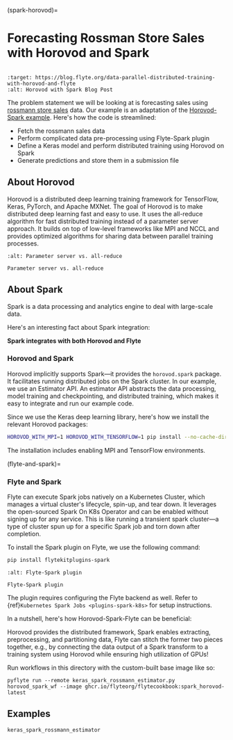 (spark-horovod)=

# Forecasting Rossman Store Sales with Horovod and Spark

```{tags} MachineLearning, Integration, Advanced
```

```{image} https://img.shields.io/badge/Blog-Horovod%20and%20Spark-blue?style=for-the-badge
:target: https://blog.flyte.org/data-parallel-distributed-training-with-horovod-and-flyte
:alt: Horovod with Spark Blog Post
```

The problem statement we will be looking at is forecasting sales using [rossmann store sales](https://www.kaggle.com/c/rossmann-store-sales) data.
Our example is an adaptation of the [Horovod-Spark example](https://github.com/horovod/horovod/blob/master/examples/spark/keras/keras_spark_rossmann_estimator.py).
Here's how the code is streamlined:

- Fetch the rossmann sales data
- Perform complicated data pre-processing using Flyte-Spark plugin
- Define a Keras model and perform distributed training using Horovod on Spark
- Generate predictions and store them in a submission file

## About Horovod

Horovod is a distributed deep learning training framework for TensorFlow, Keras, PyTorch, and Apache MXNet.
The goal of Horovod is to make distributed deep learning fast and easy to use.
It uses the all-reduce algorithm for fast distributed training instead of a parameter server approach.
It builds on top of low-level frameworks like MPI and NCCL and provides optimized algorithms for sharing data between parallel training processes.

```{figure} https://raw.githubusercontent.com/flyteorg/static-resources/main/flytesnacks/tutorials/horovod/all_reduce.png
:alt: Parameter server vs. all-reduce

Parameter server vs. all-reduce
```

## About Spark

Spark is a data processing and analytics engine to deal with large-scale data.

Here's an interesting fact about Spark integration:

**Spark integrates with both Horovod and Flyte**

### Horovod and Spark

Horovod implicitly supports Spark—it provides the `horovod.spark` package.
It facilitates running distributed jobs on the Spark cluster.
In our example, we use an Estimator API.
An estimator API abstracts the data processing, model training and checkpointing, and distributed training, which makes it easy to integrate and run our example code.

Since we use the Keras deep learning library, here's how we install the relevant Horovod packages:

```bash
HOROVOD_WITH_MPI=1 HOROVOD_WITH_TENSORFLOW=1 pip install --no-cache-dir horovod[spark,tensorflow]==0.22.1
```

The installation includes enabling MPI and TensorFlow environments.

(flyte-and-spark)=

### Flyte and Spark

Flyte can execute Spark jobs natively on a Kubernetes Cluster, which manages a virtual cluster's lifecycle, spin-up, and tear down.
It leverages the open-sourced Spark On K8s Operator and can be enabled without signing up for any service.
This is like running a transient spark cluster—a type of cluster spun up for a specific Spark job and torn down after completion.

To install the Spark plugin on Flyte, we use the following command:

```bash
pip install flytekitplugins-spark
```

```{figure} https://raw.githubusercontent.com/flyteorg/static-resources/main/flytesnacks/tutorials/horovod/flyte_spark.png
:alt: Flyte-Spark plugin

Flyte-Spark plugin
```

The plugin requires configuring the Flyte backend as well. Refer to {ref}`Kubernetes Spark Jobs <plugins-spark-k8s>` for setup instructions.

In a nutshell, here's how Horovod-Spark-Flyte can be beneficial:

Horovod provides the distributed framework, Spark enables extracting, preprocessing, and partitioning data,
Flyte can stitch the former two pieces together, e.g., by connecting the data output of a Spark transform to a training system using Horovod while ensuring high utilization of GPUs!

Run workflows in this directory with the custom-built base image like so:

```{prompt} bash $
pyflyte run --remote keras_spark_rossmann_estimator.py horovod_spark_wf --image ghcr.io/flyteorg/flytecookbook:spark_horovod-latest
```

## Examples

```{auto-examples-toc}
keras_spark_rossmann_estimator
```
